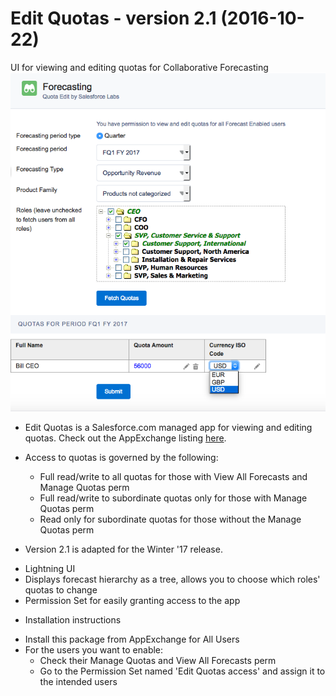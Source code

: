 Edit Quotas - version 2.1 (2016-10-22)
===========

UI for viewing and editing quotas for Collaborative Forecasting
![Screenshot](QuotaUI.png "Screenshot from Winter '17")

* Edit Quotas is a Salesforce.com managed app for viewing and editing quotas. Check out the 
  AppExchange listing [here](https://appexchange.salesforce.com/listingDetail?listingId=a0N3000000B41EqEAJ). 
  
* Access to quotas is governed by the following:
  - Full read/write to all quotas for those with View All Forecasts and 
    Manage Quotas perm
  - Full read/write to subordinate quotas only for those with Manage Quotas
    perm
  - Read only for subordinate quotas for those without the Manage Quotas perm
  
* Version 2.1 is adapted for the Winter '17 release. 
 - Lightning UI
 - Displays forecast hierarchy as a tree, allows you to choose which roles' quotas to change
 - Permission Set for easily granting access to the app

* Installation instructions
 - Install this package from AppExchange for All Users
 - For the users you want to enable:
   - Check their Manage Quotas and View All Forecasts perm
   - Go to the Permission Set named 'Edit Quotas access' and assign it to the intended users

